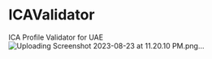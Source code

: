 # ICAValidator
 ICA Profile Validator for UAE
![Uploading Screenshot 2023-08-23 at 11.20.10 PM.png…]()
